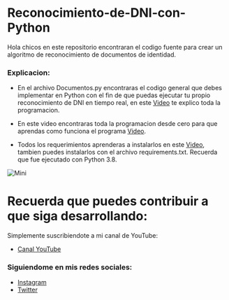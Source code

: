 # Reconocimiento-de-DNI-con-Python
Hola chicos en este repositorio encontraran el codigo fuente para crear un algoritmo de reconocimiento de documentos de identidad.

### Explicacion:
- En el archivo Documentos.py encontraras el codigo general que debes implementar en Python con el fin de que puedas ejecutar tu propio reconocimiento de DNI en tiempo real, en este [Video](https://youtu.be/i0FjvUf487Y) te explico toda la programacion.

- En este video encontraras toda la programacion desde cero para que aprendas como funciona el programa [Video](https://youtu.be/lBGViBaEuS0).

- Todos los requerimientos aprenderas a instalarlos en este [Video](https://youtu.be/lBGViBaEuS0), tambien puedes instalarlos con el archivo requirements.txt. Recuerda que fue ejecutado con Python 3.8.

![Mini](https://user-images.githubusercontent.com/85022752/190568855-5a2673e1-22c5-4860-8fee-d34fa78f09af.jpg)

# Recuerda que puedes contribuir a que siga desarrollando:
Simplemente suscribiendote a mi canal de YouTube:
- [Canal YouTube](https://www.youtube.com/channel/UCzwHEOCbsZLjfELperJ6VeQ/videos)

### Siguiendome en mis redes sociales: 
- [Instagram](https://www.instagram.com/santiagsanchezr/)
- [Twitter](https://twitter.com/SantiagSanchezR)
